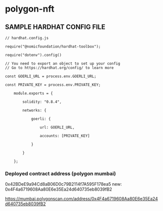 <!-- @format -->

# polygon-nft

## SAMPLE HARDHAT CONFIG FILE

    // hardhat.config.js

    require("@nomicfoundation/hardhat-toolbox");

    require("dotenv").config()

    // You need to export an object to set up your config
    // Go to https://hardhat.org/config/ to learn more

    const GOERLI_URL = process.env.GOERLI_URL;

    const PRIVATE_KEY = process.env.PRIVATE_KEY;

        module.exports = {

            solidity: "0.8.4",

            networks: {

                goerli: {

                    url: GOERLI_URL,

                    accounts: [PRIVATE_KEY]

                }

            }

        };

### Deployed contract address (polygon mumbai)

0x42BDeE9a94Cd8aB06D0c79B2114f7A595F178ea5
new: 0x4F4a6719608Aa80E6e35Ea24d640735eb8039fB2

https://mumbai.polygonscan.com/address/0x4F4a6719608Aa80E6e35Ea24d640735eb8039fB2
